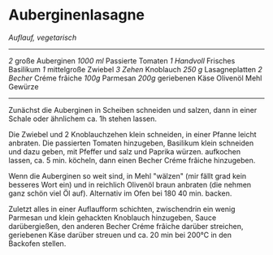 # Auberginenlasagne

*Auflauf, vegetarisch*

---

*2* große Auberginen
*1000 ml* Passierte Tomaten
*1 Handvoll* Frisches Basilikum
*1* mittelgroße Zwiebel
*3 Zehen* Knoblauch
*250 g* Lasagneplatten
*2 Becher* Créme frâiche
*100g* Parmesan
*200g* geriebenen Käse
Olivenöl
Mehl
Gewürze

---

Zunächst die Auberginen in Scheiben schneiden und salzen, dann in einer Schale oder ähnlichem ca. 1h stehen lassen.

Die Zwiebel und 2 Knoblauchzehen klein schneiden, in einer Pfanne leicht anbraten. Die passierten Tomaten hinzugeben, Basilikum klein schneiden und dazu geben, mit Pfeffer und salz und Paprika würzen. aufkochen lassen, ca. 5 min. köcheln, dann einen Becher Créme frâiche hinzugeben.

Wenn die Auberginen so weit sind, in Mehl "wälzen" (mir fällt grad kein besseres Wort ein) und in reichlich Olivenöl braun anbraten (die nehmen ganz schön viel Öl auf).
Alternativ im Ofen bei 180 40 min. backen.

Zuletzt alles in einer Auflaufform schichten, zwischendrin ein wenig Parmesan und klein gehackten Knoblauch hinzugeben, Sauce darübergießen, den anderen Becher Créme frâiche darüber streichen, geriebenen Käse darüber streuen und ca. 20 min bei 200°C in den Backofen stellen.


